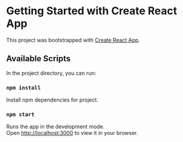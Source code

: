 # Getting Started with Create React App

This project was bootstrapped with [Create React App](https://github.com/facebook/create-react-app).

## Available Scripts

In the project directory, you can run:

### `npm install`

Install npm dependencies for project.
### `npm start`

Runs the app in the development mode.\
Open [http://localhost:3000](http://localhost:3000) to view it in your browser.

